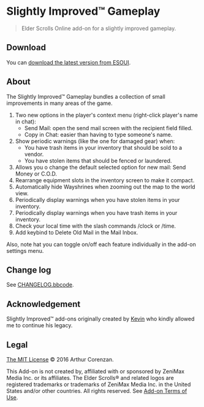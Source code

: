 # Slightly Improved™ Gameplay

> Elder Scrolls Online add-on for a slightly improved gameplay.

## Download

You can [download the latest version from ESOUI](https://www.esoui.com/downloads/info1277-SlightlyImprovedGameplay.html).

## About

The Slightly Improved™ Gameplay bundles a collection of small improvements in many areas of the game.

1. Two new options in the player's context menu (right-click player's name in chat):
    - Send Mail: open the send mail screen with the recipient field filled.
    - Copy in Chat: easier than having to type someone's name.
2. Show periodic warnings (like the one for damaged gear) when:
    - You have trash items in your inventory that should be sold to a vendor.
    - You have stolen items that should be fenced or laundered.
3. Allows you o change the default selected option for new mail: Send Money or C.O.D.
4. Rearrange equipment slots in the inventory screen to make it compact.
5. Automatically hide Wayshrines when zooming out the map to the world view.
6. Periodically display warnings when you have stolen items in your inventory.
7. Periodically display warnings when you have trash items in your inventory.
8. Check your local time with the slash commands /clock or /time.
9. Add keybind to Delete Old Mail in the Mail Inbox.

Also, note hat you can toggle on/off each feature individually in the add-on settings menu.

## Change log

See [CHANGELOG.bbcode](CHANGELOG.bbcode).

## Acknowledgement

Slightly Improved™ add-ons originally created by [Kevin](http://www.esoui.com/forums/member.php?action=getinfo&userid=1084) who kindly allowed me to continue his legacy.

## Legal

[The MIT License](LICENSE.md) © 2016 Arthur Corenzan.

This Add-on is not created by, affiliated with or sponsored by ZeniMax Media Inc. or its affiliates. The Elder Scrolls® and related logos are registered trademarks or trademarks of ZeniMax Media Inc. in the United States and/or other countries. All rights reserved. See [Add-on Terms of Use](https://account.elderscrollsonline.com/add-on-terms).
